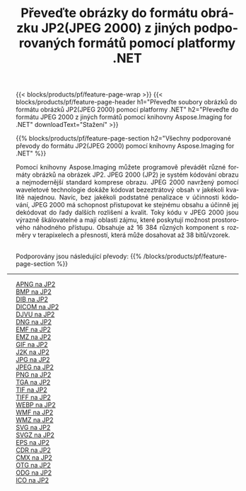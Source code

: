 ﻿---
title: Převeďte obrázky do formátu obrázku JP2(JPEG 2000) z jiných podporovaných formátů pomocí platformy .NET 
weight: 3920
url: /cs/net/conversion/to/jp2 
lang: cs
langdirlevel: 2
locales: zh-hans,ja,it,ru,de,es,fr,nl,id,lt,pl,pt,vi,tr,ko,zh-hant,ar,hi,th,sv,cs,uk,he
description: Pomocí knihovny Aspose.Imaging for .NET je snadné převést do formátu JP2(JPEG 2000) z jiných podporovaných formátů obrázků
---

{{< blocks/products/pf/feature-page-wrap >}}
{{< blocks/products/pf/feature-page-header h1="Převeďte soubory obrázků do formátu obrázků JP2(JPEG 2000) pomocí platformy .NET" h2="Převeďte do formátu JPEG 2000 z jiných formátů pomocí knihovny Aspose.Imaging for .NET" downloadText="Stažení" >}}


{{% blocks/products/pf/feature-page-section  h2="Všechny podporované převody do formátu JP2(JPEG 2000) pomocí knihovny Aspose.Imaging for .NET" %}}
<p align=justify>Pomocí knihovny Aspose.Imaging můžete programově převádět různé formáty obrázků na obrázek JP2. JPEG 2000 (JP2) je systém kódování obrazu a nejmodernější standard komprese obrazu. JPEG 2000 navržený pomocí waveletové technologie dokáže kódovat bezeztrátový obsah v jakékoli kvalitě najednou. Navíc, bez jakékoli podstatné penalizace v účinnosti kódování, JPEG 2000 má schopnost přistupovat ke stejnému obsahu a účinně jej dekódovat do řady dalších rozlišení a kvalit. Toky kódu v JPEG 2000 jsou výrazně škálovatelné a mají oblasti zájmu, které poskytují možnost prostorového náhodného přístupu. Obsahuje až 16 384 různých komponent s rozměry v terapixelech a přesností, která může dosahovat až 38 bitů/vzorek.</p>
<br/>
Podporovány jsou následující převody:
{{% /blocks/products/pf/feature-page-section %}}
<div class="container-fluid productfamilypage bg-gray">
    <div class="convertypes bg-gray agp-content section">
        <div class="container">
		<hr style="margin-left:-20px;"/>
		<div class="row other-converters">
		    <div class='col-md-2 other-converter remove-lp remove-rp'><a href="/imaging/cs/net/conversion/apng-to-jp2" >APNG na JP2</a></div>
<div class='col-md-2 other-converter remove-lp remove-rp'><a href="/imaging/cs/net/conversion/bmp-to-jp2" >BMP na JP2</a></div>
<div class='col-md-2 other-converter remove-lp remove-rp'><a href="/imaging/cs/net/conversion/dib-to-jp2" >DIB na JP2</a></div>
<div class='col-md-2 other-converter remove-lp remove-rp'><a href="/imaging/cs/net/conversion/dicom-to-jp2" >DICOM na JP2</a></div>
<div class='col-md-2 other-converter remove-lp remove-rp'><a href="/imaging/cs/net/conversion/djvu-to-jp2" >DJVU na JP2</a></div>
<div class='col-md-2 other-converter remove-lp remove-rp'><a href="/imaging/cs/net/conversion/dng-to-jp2" >DNG na JP2</a></div>
<div class='col-md-2 other-converter remove-lp remove-rp'><a href="/imaging/cs/net/conversion/emf-to-jp2" >EMF na JP2</a></div>
<div class='col-md-2 other-converter remove-lp remove-rp'><a href="/imaging/cs/net/conversion/emz-to-jp2" >EMZ na JP2</a></div>
<div class='col-md-2 other-converter remove-lp remove-rp'><a href="/imaging/cs/net/conversion/gif-to-jp2" >GIF na JP2</a></div>
<div class='col-md-2 other-converter remove-lp remove-rp'><a href="/imaging/cs/net/conversion/j2k-to-jp2" >J2K na JP2</a></div>
<div class='col-md-2 other-converter remove-lp remove-rp'><a href="/imaging/cs/net/conversion/jpg-to-jp2" >JPG na JP2</a></div>
<div class='col-md-2 other-converter remove-lp remove-rp'><a href="/imaging/cs/net/conversion/jpeg-to-jp2" >JPEG na JP2</a></div>
<div class='col-md-2 other-converter remove-lp remove-rp'><a href="/imaging/cs/net/conversion/png-to-jp2" >PNG na JP2</a></div>
<div class='col-md-2 other-converter remove-lp remove-rp'><a href="/imaging/cs/net/conversion/tga-to-jp2" >TGA na JP2</a></div>
<div class='col-md-2 other-converter remove-lp remove-rp'><a href="/imaging/cs/net/conversion/tif-to-jp2" >TIF na JP2</a></div>
<div class='col-md-2 other-converter remove-lp remove-rp'><a href="/imaging/cs/net/conversion/tiff-to-jp2" >TIFF na JP2</a></div>
<div class='col-md-2 other-converter remove-lp remove-rp'><a href="/imaging/cs/net/conversion/webp-to-jp2" >WEBP na JP2</a></div>
<div class='col-md-2 other-converter remove-lp remove-rp'><a href="/imaging/cs/net/conversion/wmf-to-jp2" >WMF na JP2</a></div>
<div class='col-md-2 other-converter remove-lp remove-rp'><a href="/imaging/cs/net/conversion/wmz-to-jp2" >WMZ na JP2</a></div>
<div class='col-md-2 other-converter remove-lp remove-rp'><a href="/imaging/cs/net/conversion/svg-to-jp2" >SVG na JP2</a></div>
<div class='col-md-2 other-converter remove-lp remove-rp'><a href="/imaging/cs/net/conversion/svgz-to-jp2" >SVGZ na JP2</a></div>
<div class='col-md-2 other-converter remove-lp remove-rp'><a href="/imaging/cs/net/conversion/eps-to-jp2" >EPS na JP2</a></div>
<div class='col-md-2 other-converter remove-lp remove-rp'><a href="/imaging/cs/net/conversion/cdr-to-jp2" >CDR na JP2</a></div>
<div class='col-md-2 other-converter remove-lp remove-rp'><a href="/imaging/cs/net/conversion/cmx-to-jp2" >CMX na JP2</a></div>
<div class='col-md-2 other-converter remove-lp remove-rp'><a href="/imaging/cs/net/conversion/otg-to-jp2" >OTG na JP2</a></div>
<div class='col-md-2 other-converter remove-lp remove-rp'><a href="/imaging/cs/net/conversion/odg-to-jp2" >ODG na JP2</a></div>
<div class='col-md-2 other-converter remove-lp remove-rp'><a href="/imaging/cs/net/conversion/ico-to-jp2" >ICO na JP2</a></div>
                </div>
        </div>
    </div>
</div>
<br/>

